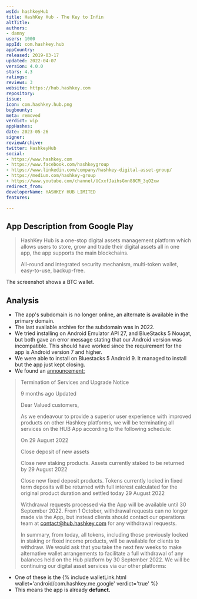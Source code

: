 ```yaml
---
wsId: hashkeyHub
title: HashKey Hub - The Key to Infin
altTitle: 
authors:
- danny
users: 1000
appId: com.hashkey.hub
appCountry: 
released: 2019-03-17
updated: 2022-04-07
version: 4.0.0
stars: 4.3
ratings: 
reviews: 3
website: https://hub.hashkey.com
repository: 
issue: 
icon: com.hashkey.hub.png
bugbounty: 
meta: removed
verdict: wip
appHashes: 
date: 2023-05-26
signer: 
reviewArchive: 
twitter: HashkeyHub
social:
- https://www.hashkey.com
- https://www.facebook.com/hashkeygroup
- https://www.linkedin.com/company/hashkey-digital-asset-group/
- https://medium.com/hashkey-group
- https://www.youtube.com/channel/UCxxfJaihsGmn88CM_3qO2xw
redirect_from: 
developerName: HASHKEY HUB LIMITED
features: 

---
```


## App Description from Google Play 

> HashKey Hub is a one-stop digital assets management platform which allows users to store, grow and trade their digital assets all in one app, the app supports the main blockchains.
>
> All-round and integrated security mechanism, multi-token wallet, easy-to-use, backup-free.

The screenshot shows a BTC wallet.

## Analysis 

- The app's subdomain is no longer online, an alternate is available in the primary domain.
- The last available archive for the subdomain was in 2022.
- We tried installing on Android Emulator API 27, and BlueStacks 5 Nougat, but both gave an error message stating that our Android version was incompatible. This should have worked since the requirement for the app is Android version 7 and higher.
- We were able to install on Bluestacks 5 Android 9. It managed to install but the app just kept closing. 
- We found an [announcement:](https://support.hub.hashkey.com/hc/en-us/articles/9965591936793-Termination-of-Services-and-Upgrade-Notice)

> Termination of Services and Upgrade Notice
> 
> 9 months ago Updated
>
> Dear Valued customers,
>
> As we endeavour to provide a superior user experience with improved products on other Hashkey platforms, we will be terminating all services on the HUB App according to the following schedule:
>
> On 29 August 2022
>
> Close deposit of new assets
> 
> Close new staking products. Assets currently staked to be returned by 29 August 2022
>
> Close new fixed deposit products. Tokens currently locked in fixed term deposits will be returned with full interest calculated for the original product duration and settled today 29 August 2022
>
> Withdrawal requests processed via the App will be available until 30 September 2022. From 1 October, withdrawal requests can no longer made via the App, but instead clients should contact our operations team at contact@hub.hashkey.com for any withdrawal requests.
> 
> In summary, from today, all tokens, including those previously locked in staking or fixed income products, will be available for clients to withdraw. We would ask that you take the next few weeks to make alternative wallet arrangements to facilitate a full withdrawal of any balances held on the Hub platform by 30 September 2022. We will be continuing our digital asset services via our other platforms:

- One of these is the {% include walletLink.html wallet='android/com.hashkey.me.google' verdict='true' %}
- This means the app is already **defunct.**

